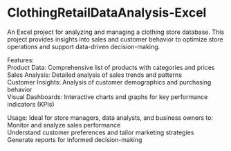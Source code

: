# ClothingRetailDataAnalysis-Excel

An Excel project for analyzing and managing a clothing store database. This project provides insights into sales and customer behavior to optimize store operations and support data-driven decision-making.


Features:<br>
Product Data: Comprehensive list of products with categories and prices<br>
Sales Analysis: Detailed analysis of sales trends and patterns<br>
Customer Insights: Analysis of customer demographics and purchasing behavior<br>
Visual Dashboards: Interactive charts and graphs for key performance indicators (KPIs)<br>

Usage:
Ideal for store managers, data analysts, and business owners to:<br>
Monitor and analyze sales performance<br>
Understand customer preferences and tailor marketing strategies<br>
Generate reports for informed decision-making
